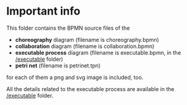 # Important info

This folder contains the BPMN source files of the
* **choreography** diagram (filename is choreography.bpmn)
* **collaboration** diagram (filename is collaboration.bpmn)
* **executable process** diagram (filename is executable.bpmn, in the [/executable](https://github.com/glazzarelli/PSD-Project/tree/main/processes/executable) folder)
* **petri net** (filename is petrinet.tpn)

for each of them a png and svg image is included, too.

All the details related to the executable process are available in the [/executable](https://github.com/glazzarelli/PSD-Project/tree/main/processes/executable) folder.
